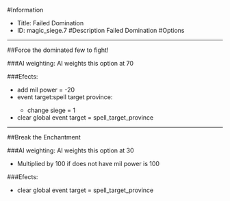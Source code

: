#Information
 - Title: Failed Domination
 - ID: magic_siege.7
#Description
Failed Domination
#Options

___
##Force the dominated few to fight!

###AI weighting:
AI weights this option at 70


###Efects:<ul><li>add mil power = -20</li><li>event target:spell target province:</li><ul><li>change siege = 1</li></ul><li>clear global event target = spell_target_province</li></ul>

___
##Break the Enchantment

###AI weighting:
AI weights this option at 30
 - Multiplied by 100 if does not have mil power is 100


###Efects:<ul><li>clear global event target = spell_target_province</li></ul>
